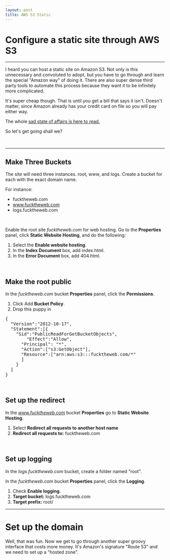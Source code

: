 ```yaml
---
layout: post
title: AWS S3 Static
---
```


# Configure a static site through AWS S3

***

I heard you can host a static site on Amazon S3. Not only is this unnecessary and convoluted to adopt, but you have to go through and learn the special "Amazon way" of doing it. There are also super dense third party tools to automate this process because they want it to be infinitely more complicated.

It's super cheap though. That is until you get a bill that says it isn't. Doesn't matter, since Amazon already has your credit card on file so you will pay either way.

The whole [sad state of affairs is here to read.](http://docs.aws.amazon.com/AmazonS3/latest/dev/HostingWebsiteOnS3Setup.html)

So let's get going shall we?

<br>

<hr>

## Make Three Buckets

The site will need three instances. root, www, and logs. Create a bucket for each with the exact domain name.

For instance:  

+ fucktheweb.com
+ www.fucktheweb.com
+ logs.fucktheweb.com

<br>

Enable the root site *fucktheweb.com* for web hosting. Go to the **Properties** panel, click **Static Website Hosting**, and do the following:

1. Select the **Enable website hosting**.
2. In the **Index Document** box, add index.html.
3. In the **Error Document** box, add 404.html.

<br>

## Make the root public

In the *fucktheweb.com* bucket **Properties** panel, click the **Permissions**.

1. Click Add **Bucket Policy**.
2. Drop this puppy in

<pre>
{
  "Version":"2012-10-17",
  "Statement":[{
	"Sid":"PublicReadForGetBucketObjects",
        "Effect":"Allow",
	  "Principal": "*",
      "Action":["s3:GetObject"],
      "Resource":["arn:aws:s3:::fucktheweb.com/*"
      ]
    }
  ]
}
</pre>

<br>

## Set up the redirect

In the *www.fucktheweb.com* bucket **Properties** go to **Static Website Hosting**.

1. Select **Redirect all requests to another host name**
2. **Redirect all requests to:** fucktheweb.com

<br>

## Set up logging

In the *logs.fucktheweb.com* bucket, create a folder named "root".

In the *fucktheweb.com* bucket **Properties** panel, click the **Logging**.

1. Check **Enable logging**.
2. **Target bucket:** logs.fucktheweb.com
3. **Target prefix:** root/

<hr>

# Set up the domain

Well, that was fun. Now we get to go through another super groovy interface that costs more money. It's Amazon's signature "Route 53" and we need to set up a "hosted zone".
